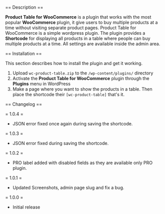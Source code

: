 == Description ==

**Product Table for WooCommerce** is a plugin that works with the most popular **WooCommerce** plugin, it give users to buy multiple products at a time without visiting separate product pages. Product Table for WooCommerce is a simple wordpress plugin. The plugin provides a **Shortcode** for displaying all products in a table where people can buy multiple products at a time. All settings are available inside the admin area.

== Installation ==

This section describes how to install the plugin and get it working.

1. Upload `wc-product-table.zip` to the `/wp-content/plugins/` directory
2. Activate the **Product Table for WooCommerce** plugin through the **Plugins** menu in WordPress
3. Make a page where you want to show the products in a table. Then place the shortcode their `[wc-product-table]` that's it.


== Changelog ==

= 1.0.4 =
* JSON error fixed once again during saving the shortcode.

= 1.0.3 =
* JSON error fixed during saving the shortcode.

= 1.0.2 =
* PRO label added with disabled fields as they are available only PRO plugin.

= 1.0.1 =
* Updated Screenshots, admin page slug and fix a bug.

= 1.0.0 =
* Initial release
